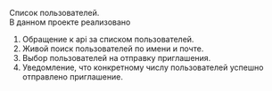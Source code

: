 Список пользователей.   
В данном проекте реализовано     
1. Обращение к api за списком пользователей.    
2. Живой поиск пользователей по имени и почте.    
3. Выбор пользователей на отправку приглашения.    
4. Уведомление, что конкретному числу пользователей успешно отправлено приглашение.